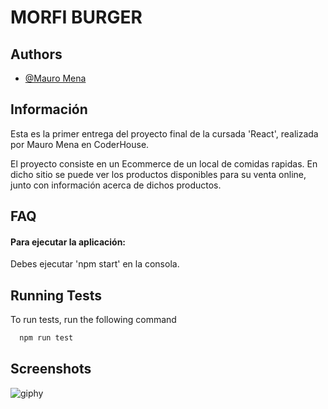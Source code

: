 
# MORFI BURGER


## Authors

- [@Mauro Mena](https://github.com/martymcflyrokr)


## Información

Esta es la primer entrega del proyecto final de la cursada 'React', realizada por Mauro Mena en CoderHouse.

El proyecto consiste en un Ecommerce de un local de comidas rapidas. En dicho sitio se puede ver los productos
disponibles para su venta online, junto con información acerca de dichos productos.



## FAQ

#### Para ejecutar la aplicación:

Debes ejecutar 'npm start' en la consola.


## Running Tests

To run tests, run the following command

```bash
  npm run test
```


## Screenshots
![giphy](https://user-images.githubusercontent.com/22405706/171768783-d5c51111-a84b-4fe1-ac08-e1170a80b3a6.gif)




